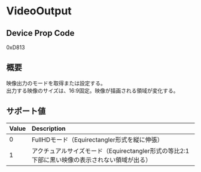 # VideoOutput

## Device Prop Code

0xD813

## 概要

映像出力のモードを取得または設定する。<BR>
出力する映像のサイズは、16:9固定。映像が描画される領域が変化する。

## サポート値

| Value | Description |
|:---|:---|
| 0 | FullHDモード（Equirectangler形式を縦に伸張） |
| 1 | アクチュアルサイズモード（Equirectangler形式の等比2:1 下部に黒い映像の表示されない領域が出る） |
